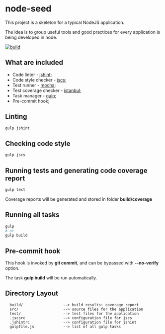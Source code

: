 # node-seed

This project is a skeleton for a typical NodeJS application.

The idea is to group useful tools and good practices for every application is being developed in node.

[![build][travis-image]][travis-url]

## What are included

- Code linter - [jshint](http://jshint.com/);
- Code style checker - [jscs](http://jscs.info/);
- Test runner - [mocha](http://mochajs.org/);
- Test coverage checker - [istanbul](https://github.com/gotwarlost/istanbul);
- Task manager - [gulp](http://gulpjs.com/);
- Pre-commit hook;

## Linting

```bash
gulp jshint
```

## Checking code style

```bash
gulp jscs
```

## Running tests and generating code coverage report

```bash
gulp test
```

Coverage reports will be generated and stored in folder **build/coverage**

## Running all tasks

```bash
gulp
# or
gulp build
```

## Pre-commit hook

This hook is invoked by **git commit**, and can be bypassed with **--no-verify** option.

The task **gulp build** will be run automatically.

## Directory Layout

```
  build/                  --> build results: coverage report
  src/                    --> source files for the application
  test/                   --> test files for the application
  .jscsrc                 --> configuration file for jscs
  .jshintrc               --> configuration file for jshint
  gulpfile.js             --> list of all gulp tasks
```

[travis-image]: https://travis-ci.org/hwndept/node-seed.svg?branch=master
[travis-url]: https://travis-ci.org/hwndept/node-seed
